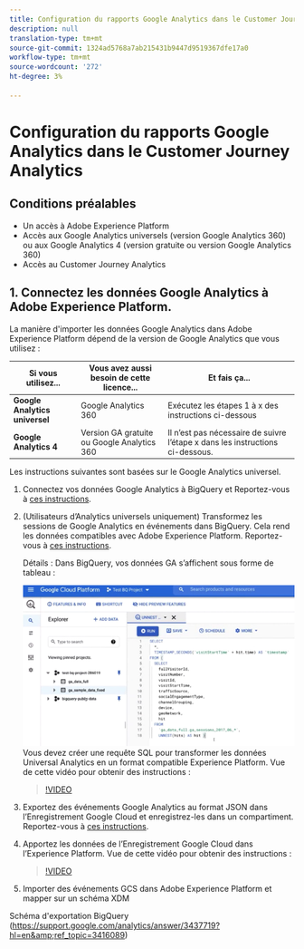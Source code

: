 ```yaml
---
title: Configuration du rapports Google Analytics dans le Customer Journey Analytics
description: null
translation-type: tm+mt
source-git-commit: 1324ad5768a7ab215431b9447d9519367dfe17a0
workflow-type: tm+mt
source-wordcount: '272'
ht-degree: 3%

---
```



# Configuration du rapports Google Analytics dans le Customer Journey Analytics



## Conditions préalables

* Un accès à Adobe Experience Platform
* Accès aux Google Analytics universels (version Google Analytics 360) ou aux Google Analytics 4 (version gratuite ou version Google Analytics 360)
* Accès au Customer Journey Analytics

## 1. Connectez les données Google Analytics à Adobe Experience Platform.

La manière d&#39;importer les données Google Analytics dans Adobe Experience Platform dépend de la version de Google Analytics que vous utilisez :

| Si vous utilisez... | Vous avez aussi besoin de cette licence... | Et fais ça... |
| --- | --- | --- |
| **Google Analytics universel** | Google Analytics 360 | Exécutez les étapes 1 à x des instructions ci-dessous |
| **Google Analytics 4** | Version GA gratuite ou Google Analytics 360 | Il n’est pas nécessaire de suivre l’étape x dans les instructions ci-dessous. |

Les instructions suivantes sont basées sur le Google Analytics universel.

1. Connectez vos données Google Analytics à BigQuery et
Reportez-vous à [ces instructions](https://support.google.com/analytics/answer/3416092?hl=en).

1. (Utilisateurs d’Analytics universels uniquement) Transformez les sessions de Google Analytics en événements dans BigQuery.
Cela rend les données compatibles avec Adobe Experience Platform. Reportez-vous à [ces instructions](https://support.google.com/analytics/answer/3437618?hl=en).

   Détails : Dans BigQuery, vos données GA s’affichent sous forme de tableau :

   ![](assets/ga-bigquery.png)
Vous devez créer une requête SQL pour transformer les données Universal Analytics en un format compatible Experience Platform. Vue de cette vidéo pour obtenir des instructions :

   >[!VIDEO](https://video.tv.adobe.com/v/332634)

1. Exportez des événements Google Analytics au format JSON dans l’Enregistrement Google Cloud et enregistrez-les dans un compartiment.
Reportez-vous à [ces instructions](https://support.google.com/analytics/answer/3437719?hl=en&amp;ref_topic=3416089).

1. Apportez les données de l’Enregistrement Google Cloud dans l’Experience Platform.
Vue de cette vidéo pour obtenir des instructions :

   >[!VIDEO](https://video.tv.adobe.com/v/332641)

1. Importer des événements GCS dans Adobe Experience Platform et mapper sur un schéma XDM

Schéma d&#39;exportation BigQuery (https://support.google.com/analytics/answer/3437719?hl=en&amp;ref_topic=3416089)

